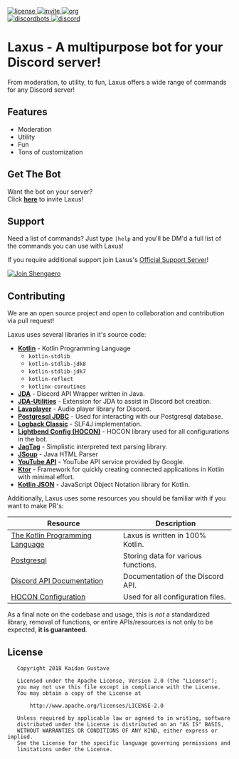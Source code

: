 [invite]: https://img.shields.io/badge/invite-Laxus-blue.svg?style=flat-square
[license]: https://img.shields.io/badge/License-Apache-red.svg?style=flat-square
[org]: https://img.shields.io/badge/Organization-LaxusBot-yellow.svg?style=flat-square
[discordbots]: https://discordbots.org/api/widget/servers/263895505145298944.png?noavatar=true&rightcolor=000000&righttextcolor=FFFFFF

[discord-invite]:  https://discord.gg/XCmwxy8
[bot-invite]: https://discordapp.com/oauth2/authorize?client_id=263895505145298944&scope=bot&permissions=402776278
[jda-repo]: https://github.com/DV8FromTheWorld/JDA

[ ![license][] ](https://github.com/LaxusBot/Laxus/blob/master/LICENSE.md)
[ ![invite][] ][bot-invite]
[ ![org][] ](https://github.com/LaxusBot/)<br>
[ ![discordbots][] ](https://discordbots.org/bot/263895505145298944)
[ ![discord](https://discordapp.com/api/guilds/301012120613552138/widget.png) ][discord-invite]

# Laxus - A multipurpose bot for your Discord server!

From moderation, to utility, to fun, Laxus offers a wide range of commands for any Discord server!

## Features
- Moderation
- Utility
- Fun
- Tons of customization

## Get The Bot
Want the bot on your server?<br>
Click **[here][bot-invite]** to invite Laxus!

## Support
Need a list of commands? Just type `|help` and you'll be DM'd a full list of the commands
you can use with Laxus!

If you require additional support join Laxus's [Official Support Server][discord-invite]!

[![Join Shengaero](https://discordapp.com/api/guilds/301012120613552138/widget.png?style=banner2)][discord-invite]

## Contributing
We are an open source project and open to collaboration and contribution via pull request!

Laxus uses several libraries in it's source code:
- **[Kotlin](https://github.com/JetBrains/kotlin)** - Kotlin Programming Language
  - `kotlin-stdlib`
  - `kotlin-stdlib-jdk8`
  - `kotlin-stdlib-jdk7`
  - `kotlin-reflect`
  - `kotlinx-coroutines`
- **[JDA][jda-repo]** - Discord API Wrapper written in Java.
- **[JDA-Utilities](https://github.com/JDA-Applications/JDA-Utilities)** - Extension for JDA to assist in Discord bot creation.
- **[Lavaplayer](https://github.com/sedmelluq/lavaplayer)** - Audio player library for Discord.
- **[Postgresql JDBC](https://github.com/pgjdbc/pgjdbc)** - Used for interacting with our Postgresql database.
- **[Logback Classic](https://github.com/qos-ch/logback)** - SLF4J implementation.
- **[Lightbend Config (HOCON)](https://github.com/lightbend/config)** - HOCON library used for all configurations in the bot.
- **[JagTag](https://github.com/jagrosh/JagTag)** - Simplistic interpreted text parsing library.
- **[JSoup](https://github.com/jhy/jsoup)** - Java HTML Parser
- **[YouTube API](https://developers.google.com/api-client-library/java/apis/youtube/v3)** - YouTube API service provided by Google.
- **[Ktor](http://ktor.io/index.html)** - Framework for quickly creating connected applications in Kotlin with minimal effort.
- **[Kotlin JSON](https://github.com/Shengaero/kotlin-json)** - JavaScript Object Notation library for Kotlin.

Additionally, Laxus uses some resources you should be familiar with if you want to make PR's:

Resource | Description
-------- | ------------
[The Kotlin Programming Language](https://kotlinlang.org/) | Laxus is written in 100% Kotlin.
[Postgresql](https://www.postgresql.org/) | Storing data for various functions.
[Discord API Documentation](https://discordapp.com/developers/docs/intro) | Documentation of the Discord API.
[HOCON Configuration](https://github.com/lightbend/config/blob/master/HOCON.md) | Used for all configuration files.

As a final note on the codebase and usage, this is *not* a standardized library, removal
of functions, or entire APIs/resources is not only to be expected, **it is guaranteed**.

## License
```
   Copyright 2018 Kaidan Gustave

   Licensed under the Apache License, Version 2.0 (the "License");
   you may not use this file except in compliance with the License.
   You may obtain a copy of the License at

       http://www.apache.org/licenses/LICENSE-2.0

   Unless required by applicable law or agreed to in writing, software
   distributed under the License is distributed on an "AS IS" BASIS,
   WITHOUT WARRANTIES OR CONDITIONS OF ANY KIND, either express or implied.
   See the License for the specific language governing permissions and
   limitations under the License.
```